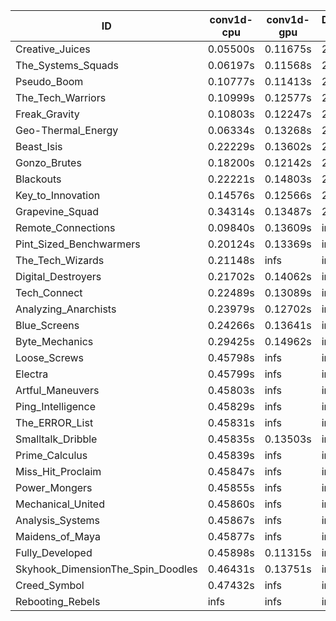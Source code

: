 |ID|conv1d-cpu|conv1d-gpu|DWSPConv2D-gpu|gemm-gpu|avg|
|-|-|-|-|-|-|
|Creative_Juices|0.05500s|0.11675s|2.75575s|1.72408s|1.16290s|
|The_Systems_Squads|0.06197s|0.11568s|2.78561s|1.76728s|1.18264s|
|Pseudo_Boom|0.10777s|0.11413s|2.84120s|1.74509s|1.20205s|
|The_Tech_Warriors|0.10999s|0.12577s|2.88013s|1.75158s|1.21687s|
|Freak_Gravity|0.10803s|0.12247s|2.85872s|1.80339s|1.22315s|
|Geo-Thermal_Energy|0.06334s|0.13268s|2.83190s|1.88395s|1.22797s|
|Beast_Isis|0.22229s|0.13602s|2.78086s|1.89702s|1.25905s|
|Gonzo_Brutes|0.18200s|0.12142s|2.96574s|1.78666s|1.26395s|
|Blackouts|0.22221s|0.14803s|2.81978s|1.88231s|1.26808s|
|Key_to_Innovation|0.14576s|0.12566s|2.99548s|2.07005s|1.33424s|
|Grapevine_Squad|0.34314s|0.13487s|2.85605s|2.46037s|1.44861s|
|Remote_Connections|0.09840s|0.13609s|infs|4.39090s|infs|
|Pint_Sized_Benchwarmers|0.20124s|0.13369s|infs|1.73042s|infs|
|The_Tech_Wizards|0.21148s|infs|infs|4.39875s|infs|
|Digital_Destroyers|0.21702s|0.14062s|infs|1.94427s|infs|
|Tech_Connect|0.22489s|0.13089s|infs|1.94075s|infs|
|Analyzing_Anarchists|0.23979s|0.12702s|infs|2.53159s|infs|
|Blue_Screens|0.24266s|0.13641s|infs|2.53641s|infs|
|Byte_Mechanics|0.29425s|0.14962s|infs|4.38070s|infs|
|Loose_Screws|0.45798s|infs|infs|4.37859s|infs|
|Electra|0.45799s|infs|infs|4.39069s|infs|
|Artful_Maneuvers|0.45803s|infs|infs|4.39080s|infs|
|Ping_Intelligence|0.45829s|infs|infs|4.38555s|infs|
|The_ERROR_List|0.45831s|infs|infs|4.39205s|infs|
|Smalltalk_Dribble|0.45835s|0.13503s|infs|4.34016s|infs|
|Prime_Calculus|0.45839s|infs|infs|4.36045s|infs|
|Miss_Hit_Proclaim|0.45847s|infs|infs|4.36610s|infs|
|Power_Mongers|0.45855s|infs|infs|4.39591s|infs|
|Mechanical_United|0.45860s|infs|infs|4.38621s|infs|
|Analysis_Systems|0.45867s|infs|infs|4.36561s|infs|
|Maidens_of_Maya|0.45877s|infs|infs|4.38734s|infs|
|Fully_Developed|0.45898s|0.11315s|infs|4.40909s|infs|
|Skyhook_DimensionThe_Spin_Doodles|0.46431s|0.13751s|infs|infs|infs|
|Creed_Symbol|0.47432s|infs|infs|4.41331s|infs|
|Rebooting_Rebels|infs|infs|infs|2.57245s|infs|
